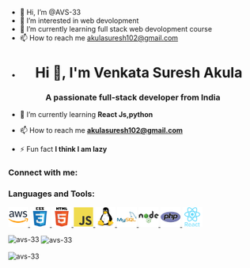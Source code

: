 - 👋 Hi, I’m @AVS-33
- 👀 I’m interested in web devolopment
- 🌱 I’m currently learning full stack web devolopment course
- 📫 How to reach me akulasuresh102@gmail.com
- <h1 align="center">Hi 👋, I'm Venkata Suresh Akula</h1>
<h3 align="center">A passionate full-stack developer from India</h3>

- 🌱 I’m currently learning **React Js,python**

- 📫 How to reach me **akulasuresh102@gmail.com**

- ⚡ Fun fact **I think I am lazy**

<h3 align="left">Connect with me:</h3>
<p align="left">
</p>

<h3 align="left">Languages and Tools:</h3>
<p align="left"> <a href="https://aws.amazon.com" target="_blank" rel="noreferrer"> <img src="https://raw.githubusercontent.com/devicons/devicon/master/icons/amazonwebservices/amazonwebservices-original-wordmark.svg" alt="aws" width="40" height="40"/> </a> <a href="https://www.w3schools.com/css/" target="_blank" rel="noreferrer"> <img src="https://raw.githubusercontent.com/devicons/devicon/master/icons/css3/css3-original-wordmark.svg" alt="css3" width="40" height="40"/> </a> <a href="https://www.w3.org/html/" target="_blank" rel="noreferrer"> <img src="https://raw.githubusercontent.com/devicons/devicon/master/icons/html5/html5-original-wordmark.svg" alt="html5" width="40" height="40"/> </a> <a href="https://developer.mozilla.org/en-US/docs/Web/JavaScript" target="_blank" rel="noreferrer"> <img src="https://raw.githubusercontent.com/devicons/devicon/master/icons/javascript/javascript-original.svg" alt="javascript" width="40" height="40"/> </a> <a href="https://www.linux.org/" target="_blank" rel="noreferrer"> <img src="https://raw.githubusercontent.com/devicons/devicon/master/icons/linux/linux-original.svg" alt="linux" width="40" height="40"/> </a> <a href="https://www.mysql.com/" target="_blank" rel="noreferrer"> <img src="https://raw.githubusercontent.com/devicons/devicon/master/icons/mysql/mysql-original-wordmark.svg" alt="mysql" width="40" height="40"/> </a> <a href="https://nodejs.org" target="_blank" rel="noreferrer"> <img src="https://raw.githubusercontent.com/devicons/devicon/master/icons/nodejs/nodejs-original-wordmark.svg" alt="nodejs" width="40" height="40"/> </a> <a href="https://www.php.net" target="_blank" rel="noreferrer"> <img src="https://raw.githubusercontent.com/devicons/devicon/master/icons/php/php-original.svg" alt="php" width="40" height="40"/> </a> <a href="https://reactjs.org/" target="_blank" rel="noreferrer"> <img src="https://raw.githubusercontent.com/devicons/devicon/master/icons/react/react-original-wordmark.svg" alt="react" width="40" height="40"/> </a>

  
</p>

<p><img align="left" src="https://github-readme-stats.vercel.app/api/top-langs?username=avs-33&show_icons=true&locale=en&layout=compact" alt="avs-33" /></p>

<p>&nbsp;<img align="center" src="https://github-readme-stats.vercel.app/api?username=avs-33&show_icons=true&locale=en" alt="avs-33" /></p>

<p><img align="center" src="https://github-readme-streak-stats.herokuapp.com/?user=avs-33&" alt="avs-33" /></p>
